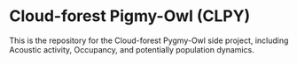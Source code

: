 # Cloud-forest Pigmy-Owl (CLPY)
This is the repository for the Cloud-forest Pygmy-Owl side project, including Acoustic activity, Occupancy, and potentially population dynamics.
